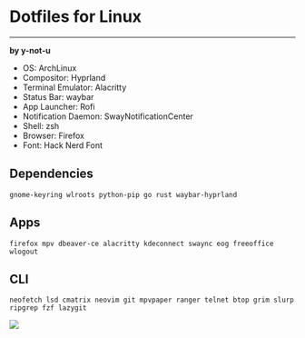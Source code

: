 # Dotfiles for Linux
---

**by y-not-u**

- OS: ArchLinux
- Compositor: Hyprland
- Terminal Emulator: Alacritty
- Status Bar: waybar
- App Launcher: Rofi
- Notification Daemon: SwayNotificationCenter
- Shell: zsh
- Browser: Firefox
- Font: Hack Nerd Font

## Dependencies
`gnome-keyring wlroots python-pip go rust waybar-hyprland`

## Apps
`firefox mpv dbeaver-ce alacritty kdeconnect swaync eog freeoffice wlogout`

## CLI
`neofetch lsd cmatrix neovim git mpvpaper ranger telnet btop grim slurp ripgrep fzf lazygit`

![](screenshots/desktop.png)
